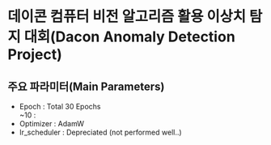 # 데이콘 컴퓨터 비전 알고리즘 활용 이상치 탐지 대회(Dacon Anomaly Detection Project)  

## 주요 파라미터(Main Parameters)
- Epoch : Total 30 Epochs  
          ~10 :  
- Optimizer : AdamW
- lr_scheduler : Depreciated (not performed well..) 

